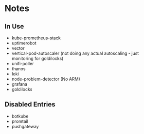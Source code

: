 # Notes

## In Use

* kube-prometheus-stack
* uptimerobot
* vector
* vertical-pod-autoscaler (not doing any actual autoscaling - just monitoring for goldilocks)
* unifi-poller
* thanos
* loki
* node-problem-detector (No ARM)
* grafana
* goldilocks

## Disabled Entries

* botkube
* promtail
* pushgateway
